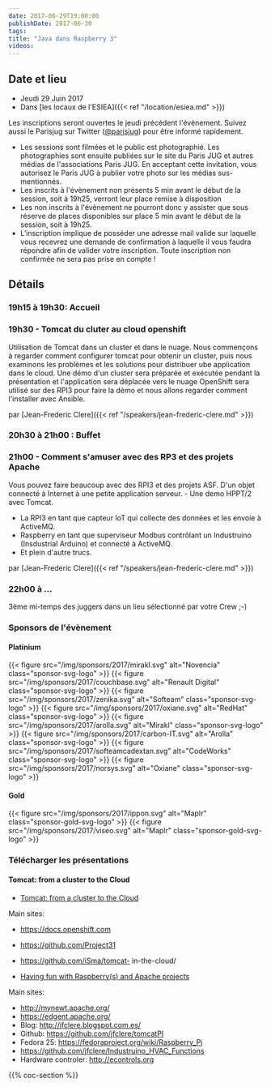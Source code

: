 ```yaml
---
date: 2017-06-29T19:00:00
publishDate: 2017-06-30
tags:
title: "Java dans Raspberry 3"
videos:
---
```


## Date et lieu

- Jeudi 29 Juin 2017
- Dans [les locaux de l'ESIEA]({{< ref "/location/esiea.md" >}})

Les inscriptions seront ouvertes le jeudi précédent l'évènement. Suivez aussi le Parisjug sur Twitter ([@parisjug](https://twitter.com/parisjug)) pour être informé rapidement.
- Les sessions sont filmées et le public est photographié. Les photographies sont ensuite publiées sur le site du Paris JUG et autres médias de l'associations Paris JUG. En acceptant cette invitation, vous autorisez le Paris JUG à publier votre photo sur les médias sus-mentionnés.
- Les inscrits à l'évènement non présents 5 min avant le début de la session, soit à 19h25, verront leur place remise à disposition
- Les non inscrits à l'évènement ne pourront donc y assister que sous réserve de places disponibles sur place 5 min avant le début de la session, soit à 19h25.
- L’inscription implique de posséder une adresse mail valide sur laquelle vous recevrez une demande de confirmation à laquelle il vous faudra répondre afin de valider votre inscription. Toute inscription non confirmée ne sera pas prise en compte !


## Détails

### 19h15 à 19h30: Accueil

### 19h30 - Tomcat du cluter au cloud openshift

Utilisation de Tomcat dans un cluster et dans le nuage. Nous commençons à regarder comment configurer tomcat pour obtenir un cluster, puis nous examinons les problèmes et les solutions pour distribuer ube application dans le cloud.
Une démo d'un cluster sera préparée et exécutée pendant la présentation et l'application sera déplacée vers le nuage
OpenShift sera utilisé sur des RPI3 pour faire la démo et nous allons regarder comment l'installer avec Ansible.

par [Jean-Frederic Clere]({{< ref "/speakers/jean-frederic-clere.md" >}})

### 20h30 à 21h00 : Buffet


### 21h00 - Comment s'amuser avec des RP3 et des projets Apache

Vous pouvez faire beaucoup avec des RPI3 et des projets ASF. D'un objet connecté à Internet à une petite application serveur. - Une demo HPPT/2 avec Tomcat.
- La RPI3 en tant que capteur IoT qui collecte des données et les envoie à ActiveMQ.
- Raspberry en tant que superviseur Modbus contrôlant un Industruino (Insdustrial Arduino) et connecté à ActiveMQ.
- Et plein d'autre trucs.

par [Jean-Frederic Clere]({{< ref "/speakers/jean-frederic-clere.md" >}})


### 22h00 à ...

3ème mi-temps des juggers dans un lieu sélectionné par votre Crew ;-)


### Sponsors de l'évènement

#### Platinium
{{< figure src="/img/sponsors/2017/mirakl.svg" alt="Novencia" class="sponsor-svg-logo" >}}
{{< figure src="/img/sponsors/2017/couchbase.svg" alt="Renault Digital" class="sponsor-svg-logo" >}}
{{< figure src="/img/sponsors/2017/zenika.svg" alt="Softeam" class="sponsor-svg-logo" >}}
{{< figure src="/img/sponsors/2017/oxiane.svg" alt="RedHat" class="sponsor-svg-logo" >}}
{{< figure src="/img/sponsors/2017/arolla.svg" alt="Mirakl" class="sponsor-svg-logo" >}}
{{< figure src="/img/sponsors/2017/carbon-IT.svg" alt="Arolla" class="sponsor-svg-logo" >}}
{{< figure src="/img/sponsors/2017/softeamcadextan.svg" alt="CodeWorks" class="sponsor-svg-logo" >}}
{{< figure src="/img/sponsors/2017/norsys.svg" alt="Oxiane" class="sponsor-svg-logo" >}}

#### Gold
{{< figure src="/img/sponsors/2017/ippon.svg" alt="Maplr" class="sponsor-gold-svg-logo" >}}
{{< figure src="/img/sponsors/2017/viseo.svg" alt="Maplr" class="sponsor-gold-svg-logo" >}}


### Télécharger les présentations

#### Tomcat: from a cluster to the Cloud

- [Tomcat: from a cluster to the Cloud](/resources/2017/JUGcloud.pdf)

Main sites:
- https://docs.openshift.com
- https://github.com/Project31
- https://github.com/iSma/tomcat- in-the-cloud/

- [Having fun with Raspberry(s) and Apache projects](/resources/2017/JUGHavingFun.pdf)

Main sites:
- http://mynewt.apache.org/
- https://edgent.apache.org/
- Blog: http://jfclere.blogspot.com.es/
- Github: https://github.com/jfclere/tomcatPI
- Fedora 25: https://fedoraproject.org/wiki/Raspberry_Pi
- https://github.com/jfclere/Industruino_HVAC_Functions
- Hardware controler: http://econtrols.org

{{% coc-section %}}
